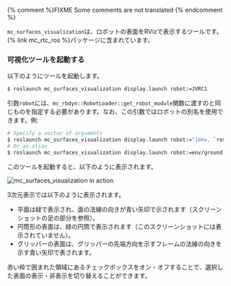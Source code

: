 {% comment %}FIXME Some comments are not translated {% endcomment %}

`mc_surfaces_visualization`は、ロボットの表面をRVizで表示するツールです。{% link mc_rtc_ros %}パッケージに含まれています。

### 可視化ツールを起動する

以下のようにツールを起動します。

```bash
$ roslaunch mc_surfaces_visualization display.launch robot:=JVRC1
```

引数`robot`には、`mc_rbdyn::RobotLoader::get_robot_module`関数に渡すのと同じものを指定する必要があります。なお、この引数ではロボットの別名を使用できます。例:

```bash
# Specify a vector of arguments
$ roslaunch mc_surfaces_visualization display.launch robot:="[env, `rospack find mc_env_description`, ground]"
# Or an alias
$ roslaunch mc_surfaces_visualization display.launch robot:=env/ground
```

このツールを起動すると、以下のように表示されます。

<img src="{{site.baseurl_root}}/assets/tutorials/tools/img/mc_surfaces_visualization.png" alt="mc_surfaces_visualization in action" class="img-fluid" />

3次元表示では以下のように表示されます。

- 平面は緑で表示され、面の法線の向きが青い矢印で示されます（スクリーンショットの足の部分を参照）。
- 円筒形の表面は、緑の円筒で表示されます（このスクリーンショットには表示されていません）。
- グリッパーの表面は、グリッパーの先端方向を示すフレームの法線の向きを示す青い矢印で表されます。

赤い枠で囲まれた領域にあるチェックボックスをオン・オフすることで、選択した表面の表示・非表示を切り替えることができます。
